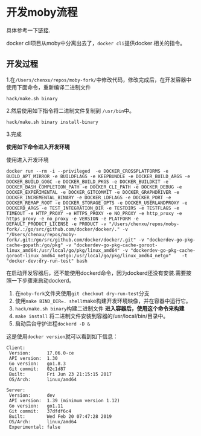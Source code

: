 # 开发moby流程

具体参考一下[链接](https://github.com/moby/moby/blob/master/docs/contributing/set-up-git.md).

docker cli项目从moby中分离出去了，`docker cli`提供docker 相关的指令。

## 开发过程

1.在`/Users/chenxu/repos/moby-fork/`中修改代码，修改完成后，在开发容器中使用下面命令，重新编译二进制文件

```
hack/make.sh binary
```

2.然后使用如下指令将二进制文件复制到 `/usr/bin`中。

```
hack/make.sh binary install-binary
```

3.完成

**使用如下命令进入开发环境**




使用进入开发环境
```
docker run --rm -i --privileged  -e DOCKER_CROSSPLATFORMS -e BUILD_APT_MIRROR -e BUILDFLAGS -e KEEPBUNDLE -e DOCKER_BUILD_ARGS -e DOCKER_BUILD_GOGC -e DOCKER_BUILD_PKGS -e DOCKER_BUILDKIT -e DOCKER_BASH_COMPLETION_PATH -e DOCKER_CLI_PATH -e DOCKER_DEBUG -e DOCKER_EXPERIMENTAL -e DOCKER_GITCOMMIT -e DOCKER_GRAPHDRIVER -e DOCKER_INCREMENTAL_BINARY -e DOCKER_LDFLAGS -e DOCKER_PORT -e DOCKER_REMAP_ROOT -e DOCKER_STORAGE_OPTS -e DOCKER_USERLANDPROXY -e DOCKERD_ARGS -e TEST_INTEGRATION_DIR -e TESTDIRS -e TESTFLAGS -e TIMEOUT -e HTTP_PROXY -e HTTPS_PROXY -e NO_PROXY -e http_proxy -e https_proxy -e no_proxy -e VERSION -e PLATFORM -e DEFAULT_PRODUCT_LICENSE -e PRODUCT -v "/Users/chenxu/repos/moby-fork/.:/go/src/github.com/docker/docker/." -v "/Users/chenxu/repos/moby-fork/.git:/go/src/github.com/docker/docker/.git" -v "dockerdev-go-pkg-cache-gopath:/go/pkg" -v "dockerdev-go-pkg-cache-goroot-linux_amd64:/usr/local/go/pkg/linux_amd64" -v "dockerdev-go-pkg-cache-goroot-linux_amd64_netgo:/usr/local/go/pkg/linux_amd64_netgo"    -t "docker-dev:dry-run-test" bash
```

在启动开发容器后，还不能使用dockerd命令，因为dockerd还没有安装.需要按照一下步骤来启动dockerd。

1. 在`moby-fork`文件夹使用`git checkout dry-run-test`分支
2. 使用`make BIND_DIR=. shell`make构建开发环境映像，并在容器中运行它。
3. `hack/make.sh binary`构建二进制文件 **进入容器后，使用这个命令来构建**
4. `make install` 将二进制文件安装到容器的/usr/local/bin/目录中。
5. 启动后台守护进程`dockerd -D &`

这是使用`docker version`就可以看到如下信息：

```
Client:
 Version:      17.06.0-ce
 API version:  1.30
 Go version:   go1.8.3
 Git commit:   02c1d87
 Built:        Fri Jun 23 21:15:15 2017
 OS/Arch:      linux/amd64

Server:
 Version:      dev
 API version:  1.39 (minimum version 1.12)
 Go version:   go1.11
 Git commit:   37dfdf6c4
 Built:        Wed Feb 20 07:47:28 2019
 OS/Arch:      linux/amd64
 Experimental: false
```